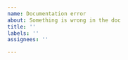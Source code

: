 ```yaml
---
name: Documentation error
about: Something is wrong in the doc
title: ''
labels: ''
assignees: ''

---
```



